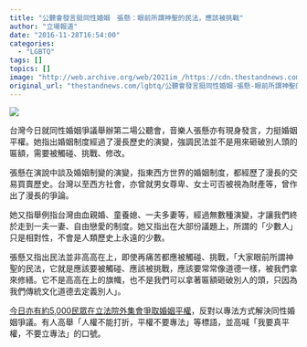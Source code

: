 ```yaml
---
title: "公聽會發言挺同性婚姻　張懸：眼前所謂神聖的民法，應該被挑戰"
author: "立場報道"
date: "2016-11-28T16:54:00"
categories:
  - "LGBTQ"
tags: []
topics: []
image: "http://web.archive.org/web/2021im_/https://cdn.thestandnews.com/media/photos/cache/cheung-15_TMffV_1200x0.png"
original_url: "thestandnews.com/lgbtq/公聽會發言挺同性婚姻-張懸-眼前所謂神聖的民法-應該被挑戰"
---
```

![](http://web.archive.org/web/2021im_/https://cdn.thestandnews.com/media/photos/cache/cheung-15_TMffV_1200x0.png)

台灣今日就同性婚姻爭議舉辦第二場公聽會，音樂人張懸亦有現身發言，力挺婚姻平權。她指出婚姻制度經過了漫長歷史的演變，強調民法並不是用來砸破別人頭的匾額，需要被觸碰、挑戰、修改。

張懸在演說中談及婚姻制變的演變，指東西方世界的婚姻制度，都經歷了漫長的交易買賣歷史。台灣以至西方社會，亦曾就男女尊卑、女士可否被視為財產等，曾作出了漫長的爭論。

她又指舉例指台灣由血親婚、童養媳、一夫多妻等，經過無數種演變，才讓我們終於走到一夫一妻、自由戀愛的制度。她又指出在大部份議題上，所謂的「少數人」只是相對性，不會是人類歷史上永遠的少數。

張懸又指出民法並非高高在上，即使再痛苦都應被觸碰、挑戰，「大家眼前所謂神聖的民法，它就是應該要被觸碰、應該被挑戰，應該要常常像道德一樣，被我們拿來修繕。它不是高高在上的旗幟，也不是我們可以拿著匾額砸破別人的頭，只因為我們傳統文化道德去定義別人」。

[今日亦有約5,000民眾在立法院外集會爭取婚姻平權](../../lgbtq/%E5%8F%B0%E7%81%A3%E4%BA%94%E5%8D%83%E4%BA%BA%E9%9B%86%E6%9C%83%E6%92%90%E5%90%8C%E6%80%A7%E5%A9%9A%E5%A7%BB-%E5%BC%B5%E6%87%B8%E7%8F%BE%E8%BA%AB%E5%85%AC%E8%81%BD%E6%9C%83/)，反對以專法方式解決同性婚姻爭議。有人高舉「人權不能打折，平權不要專法」等標語，並高喊「我要真平權，不要立專法」的口號。